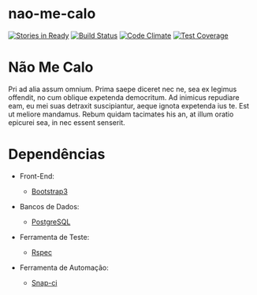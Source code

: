 # nao-me-calo
[![Stories in Ready](https://badge.waffle.io/aceleradora-TW/nao-me-calo.svg?label=ready&title=Ready)](http://waffle.io/aceleradora-TW/nao-me-calo)
[![Build Status](https://snap-ci.com/aceleradora-TW/nao-me-calo/branch/master/build_image)](https://snap-ci.com/aceleradora-TW/nao-me-calo/branch/master)
[![Code Climate](https://codeclimate.com/github/aceleradora-TW/nao-me-calo/badges/gpa.svg)](https://codeclimate.com/github/aceleradora-TW/nao-me-calo)
[![Test Coverage](https://codeclimate.com/github/aceleradora-TW/nao-me-calo/badges/coverage.svg)](https://codeclimate.com/github/aceleradora-TW/nao-me-calo/coverage)

# Não Me Calo
Pri ad alia assum omnium. Prima saepe diceret nec ne, sea ex legimus offendit, no cum oblique expetenda democritum. Ad inimicus repudiare eam, eu mei suas detraxit suscipiantur, aeque ignota expetenda ius te. Est ut meliore mandamus. Rebum quidam tacimates his an, at illum oratio epicurei sea, in nec essent senserit.
# Dependências
* Front-End:
  * [Bootstrap3](http://getbootstrap.com/)

* Bancos de Dados:
  * [PostgreSQL](http://www.postgresql.org/)

* Ferramenta de Teste:
  * [Rspec](http://rspec.info/)

* Ferramenta de Automação:
  * [Snap-ci](https://snap-ci.com/)
